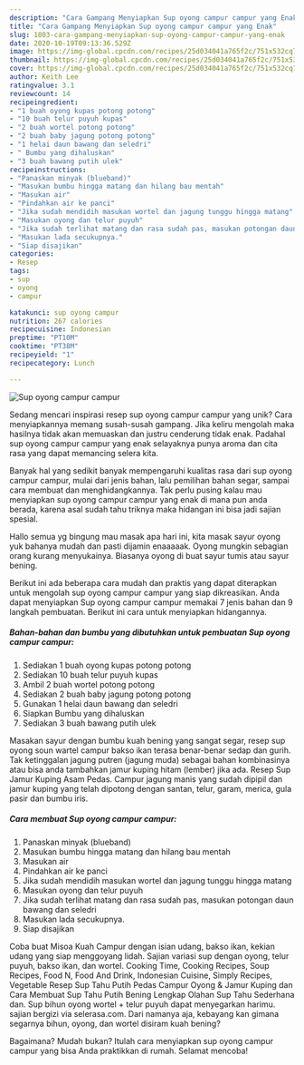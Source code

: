 ```yaml
---
description: "Cara Gampang Menyiapkan Sup oyong campur campur yang Enak"
title: "Cara Gampang Menyiapkan Sup oyong campur campur yang Enak"
slug: 1803-cara-gampang-menyiapkan-sup-oyong-campur-campur-yang-enak
date: 2020-10-19T09:13:36.529Z
image: https://img-global.cpcdn.com/recipes/25d034041a765f2c/751x532cq70/sup-oyong-campur-campur-foto-resep-utama.jpg
thumbnail: https://img-global.cpcdn.com/recipes/25d034041a765f2c/751x532cq70/sup-oyong-campur-campur-foto-resep-utama.jpg
cover: https://img-global.cpcdn.com/recipes/25d034041a765f2c/751x532cq70/sup-oyong-campur-campur-foto-resep-utama.jpg
author: Keith Lee
ratingvalue: 3.1
reviewcount: 14
recipeingredient:
- "1 buah oyong kupas potong potong"
- "10 buah telur puyuh kupas"
- "2 buah wortel potong potong"
- "2 buah baby jagung potong potong"
- "1 helai daun bawang dan seledri"
- " Bumbu yang dihaluskan"
- "3 buah bawang putih ulek"
recipeinstructions:
- "Panaskan minyak (blueband)"
- "Masukan bumbu hingga matang dan hilang bau mentah"
- "Masukan air"
- "Pindahkan air ke panci"
- "Jika sudah mendidih masukan wortel dan jagung tunggu hingga matang"
- "Masukan oyong dan telur puyuh"
- "Jika sudah terlihat matang dan rasa sudah pas, masukan potongan daun bawang dan seledri"
- "Masukan lada secukupnya."
- "Siap disajikan"
categories:
- Resep
tags:
- sup
- oyong
- campur

katakunci: sup oyong campur 
nutrition: 267 calories
recipecuisine: Indonesian
preptime: "PT10M"
cooktime: "PT38M"
recipeyield: "1"
recipecategory: Lunch

---
```



![Sup oyong campur campur](https://img-global.cpcdn.com/recipes/25d034041a765f2c/751x532cq70/sup-oyong-campur-campur-foto-resep-utama.jpg)

Sedang mencari inspirasi resep sup oyong campur campur yang unik? Cara menyiapkannya memang susah-susah gampang. Jika keliru mengolah maka hasilnya tidak akan memuaskan dan justru cenderung tidak enak. Padahal sup oyong campur campur yang enak selayaknya punya aroma dan cita rasa yang dapat memancing selera kita.

Banyak hal yang sedikit banyak mempengaruhi kualitas rasa dari sup oyong campur campur, mulai dari jenis bahan, lalu pemilihan bahan segar, sampai cara membuat dan menghidangkannya. Tak perlu pusing kalau mau menyiapkan sup oyong campur campur yang enak di mana pun anda berada, karena asal sudah tahu triknya maka hidangan ini bisa jadi sajian spesial.

Hallo semua yg bingung mau masak apa hari ini, kita masak sayur oyong yuk bahanya mudah dan pasti dijamin enaaaaak. Oyong mungkin sebagian orang kurang menyukainya. Biasanya oyong di buat sayur tumis atau sayur bening.


Berikut ini ada beberapa cara mudah dan praktis yang dapat diterapkan untuk mengolah sup oyong campur campur yang siap dikreasikan. Anda dapat menyiapkan Sup oyong campur campur memakai 7 jenis bahan dan 9 langkah pembuatan. Berikut ini cara untuk menyiapkan hidangannya.

<!--inarticleads1-->

##### Bahan-bahan dan bumbu yang dibutuhkan untuk pembuatan Sup oyong campur campur:

1. Sediakan 1 buah oyong kupas potong potong
1. Sediakan 10 buah telur puyuh kupas
1. Ambil 2 buah wortel potong potong
1. Sediakan 2 buah baby jagung potong potong
1. Gunakan 1 helai daun bawang dan seledri
1. Siapkan  Bumbu yang dihaluskan
1. Sediakan 3 buah bawang putih ulek


Masakan sayur dengan bumbu kuah bening yang sangat segar, resep sup oyong soun wartel campur bakso ikan terasa benar-benar sedap dan gurih. Tak ketinggalan jagung putren (jagung muda) sebagai bahan kombinasinya atau bisa anda tambahkan jamur kuping hitam (lember) jika ada. Resep Sup Jamur Kuping Asam Pedas. Campur jagung manis yang sudah dipipil dan jamur kuping yang telah dipotong dengan santan, telur, garam, merica, gula pasir dan bumbu iris. 

<!--inarticleads2-->

##### Cara membuat Sup oyong campur campur:

1. Panaskan minyak (blueband)
1. Masukan bumbu hingga matang dan hilang bau mentah
1. Masukan air
1. Pindahkan air ke panci
1. Jika sudah mendidih masukan wortel dan jagung tunggu hingga matang
1. Masukan oyong dan telur puyuh
1. Jika sudah terlihat matang dan rasa sudah pas, masukan potongan daun bawang dan seledri
1. Masukan lada secukupnya.
1. Siap disajikan


Coba buat Misoa Kuah Campur dengan isian udang, bakso ikan, kekian udang yang siap menggoyang lidah. Sajian variasi sup dengan oyong, telur puyuh, bakso ikan, dan wortel. Cooking Time, Cooking Recipes, Soup Recipes, Food N, Food And Drink, Indonesian Cuisine, Simply Recipes, Vegetable Resep Sup Tahu Putih Pedas Campur Oyong &amp; Jamur Kuping dan Cara Membuat Sup Tahu Putih Bening Lengkap Olahan Sup Tahu Sederhana dan. Sup bihun oyong wortel + telur puyuh dapat menyegarkan harimu. sajian bergizi via selerasa.com. Dari namanya aja, kebayang kan gimana segarnya bihun, oyong, dan wortel disiram kuah bening? 

Bagaimana? Mudah bukan? Itulah cara menyiapkan sup oyong campur campur yang bisa Anda praktikkan di rumah. Selamat mencoba!
